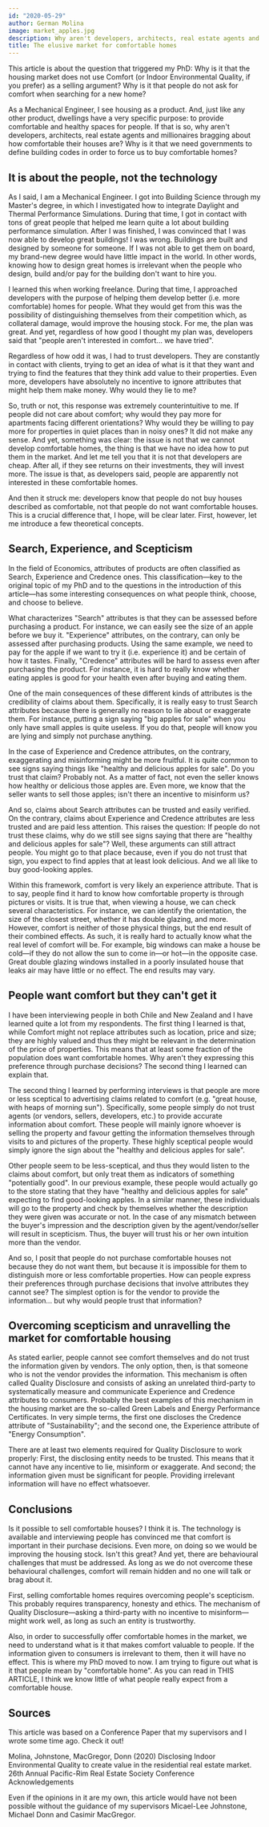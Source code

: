 ```yaml
---
id: "2020-05-29"
author: German Molina
image: market_apples.jpg
description: Why aren't developers, architects, real estate agents and millionaires bragging about how comfortable their houses are? Why is it that we need governments to define building codes in order to force us to buy comfortable homes?
title: The elusive market for comfortable homes
---
```



This article is about the question that triggered my PhD: Why is it that the housing market does not use Comfort (or Indoor Environmental Quality, if you prefer) as a selling argument? Why is it that people do not ask for comfort when searching for a new home?

As a Mechanical Engineer, I see housing as a product. And, just like any other product, dwellings have a very specific purpose: to provide comfortable and healthy spaces for people. If that is so, why aren't developers, architects, real estate agents and millionaires bragging about how comfortable their houses are? Why is it that we need governments to define building codes in order to force us to buy comfortable homes?

## It is about the people, not the technology

As I said, I am a Mechanical Engineer. I got into Building Science through my Master's degree, in which I investigated how to integrate Daylight and Thermal Performance Simulations. During that time, I got in contact with tons of great people that helped me learn quite a lot about building performance simulation. After I was finished, I was convinced that I was now able to develop great buildings! I was wrong. Buildings are built and designed by someone for someone. If I was not able to get them on board, my brand-new degree would have little impact in the world. In other words, knowing how to design great homes is irrelevant when the people who design, build and/or pay for the building don't want to hire you.

I learned this when working freelance. During that time, I approached developers with the purpose of helping them develop better (i.e. more comfortable) homes for people. What they would get from this was the possibility of distinguishing themselves from their competition which, as collateral damage, would improve the housing stock. For me, the plan was great. And yet, regardless of how good I thought my plan was, developers said that "people aren't interested in comfort... we have tried".

Regardless of how odd it was, I had to trust developers. They are constantly in contact with clients, trying to get an idea of what is it that they want and trying to find the features that they think add value to their properties. Even more, developers have absolutely no incentive to ignore attributes that might help them make money. Why would they lie to me?

So, truth or not, this response was extremely counterintuitive to me. If people did not care about comfort; why would they pay more for apartments facing different orientations? Why would they be willing to pay more for properties in quiet places than in noisy ones? It did not make any sense. And yet, something was clear: the issue is not that we cannot develop comfortable homes, the thing is that we have no idea how to put them in the market. And let me tell you that it is not that developers are cheap. After all, if they see returns on their investments, they will invest more. The issue is that, as developers said, people are apparently not interested in these comfortable homes.

And then it struck me: developers know that people do not buy houses described as comfortable, not that people do not want comfortable houses. This is a crucial difference that, I hope, will be clear later. First, however, let me introduce a few theoretical concepts.

## Search, Experience, and Scepticism

In the field of Economics, attributes of products are often classified as Search, Experience and Credence ones. This classification—key to the original topic of my PhD and to the questions in the introduction of this article—has some interesting consequences on what people think, choose, and choose to believe.

What characterizes "Search" attributes is that they can be assessed before purchasing a product. For instance, we can easily see the size of an apple before we buy it. "Experience" attributes, on the contrary, can only be assessed after purchasing products. Using the same example, we need to pay for the apple if we want to try it (i.e. experience it) and be certain of how it tastes. Finally, "Credence" attributes will be hard to assess even after purchasing the product. For instance, it is hard to really know whether eating apples is good for your health even after buying and eating them.

One of the main consequences of these different kinds of attributes is the credibility of claims about them. Specifically, it is really easy to trust Search attributes because there is generally no reason to lie about or exaggerate them. For instance, putting a sign saying "big apples for sale" when you only have small apples is quite useless. If you do that, people will know you are lying and simply not purchase anything.

In the case of Experience and Credence attributes, on the contrary, exaggerating and misinforming might be more fruitful. It is quite common to see signs saying things like "healthy and delicious apples for sale". Do you trust that claim? Probably not. As a matter of fact, not even the seller knows how healthy or delicious those apples are. Even more, we know that the seller wants to sell those apples; isn't there an incentive to misinform us?

And so, claims about Search attributes can be trusted and easily verified. On the contrary, claims about Experience and Credence attributes are less trusted and are paid less attention. This raises the question: If people do not trust these claims, why do we still see signs saying that there are "healthy and delicious apples for sale"? Well, these arguments can still attract people. You might go to that place because, even if you do not trust that sign, you expect to find apples that at least look delicious. And we all like to buy good-looking apples.

Within this framework, comfort is very likely an experience attribute. That is to say, people find it hard to know how comfortable property is through pictures or visits. It is true that, when viewing a house, we can check several characteristics. For instance, we can identify the orientation, the size of the closest street, whether it has double glazing, and more. However, comfort is neither of those physical things, but the end result of their combined effects. As such, it is really hard to actually know what the real level of comfort will be. For example, big windows can make a house be cold—if they do not allow the sun to come in—or hot—in the opposite case. Great double glazing windows installed in a poorly insulated house that leaks air may have little or no effect. The end results may vary.

## People want comfort but they can't get it

I have been interviewing people in both Chile and New Zealand and I have learned quite a lot from my respondents. The first thing I learned is that, while Comfort might not replace attributes such as location, price and size; they are highly valued and thus they might be relevant in the determination of the price of properties. This means that at least some fraction of the population does want comfortable homes. Why aren't they expressing this preference through purchase decisions? The second thing I learned can explain that.

The second thing I learned by performing interviews is that people are more or less sceptical to advertising claims related to comfort (e.g. "great house, with heaps of morning sun"). Specifically, some people simply do not trust agents (or vendors, sellers, developers, etc.) to provide accurate information about comfort. These people will mainly ignore whoever is selling the property and favour getting the information themselves through visits to and pictures of the property. These highly sceptical people would simply ignore the sign about the "healthy and delicious apples for sale".

Other people seem to be less-sceptical, and thus they would listen to the claims about comfort, but only treat them as indicators of something "potentially good". In our previous example, these people would actually go to the store stating that they have "healthy and delicious apples for sale" expecting to find good-looking apples. In a similar manner, these individuals will go to the property and check by themselves whether the description they were given was accurate or not. In the case of any mismatch between the buyer's impression and the description given by the agent/vendor/seller will result in scepticism. Thus, the buyer will trust his or her own intuition more than the vendor.

And so, I posit that people do not purchase comfortable houses not because they do not want them, but because it is impossible for them to distinguish more or less comfortable properties. How can people express their preferences through purchase decisions that involve attributes they cannot see? The simplest option is for the vendor to provide the information... but why would people trust that information?

## Overcoming scepticism and unravelling the market for comfortable housing

As stated earlier, people cannot see comfort themselves and do not trust the information given by vendors. The only option, then, is that someone who is not the vendor provides the information. This mechanism is often called Quality Disclosure and consists of asking an unrelated third-party to systematically measure and communicate Experience and Credence attributes to consumers. Probably the best examples of this mechanism in the housing market are the so-called Green Labels and Energy Performance Certificates. In very simple terms, the first one discloses the Credence attribute of "Sustainability"; and the second one, the Experience attribute of "Energy Consumption".

There are at least two elements required for Quality Disclosure to work properly: First, the disclosing entity needs to be trusted. This means that it cannot have any incentive to lie, misinform or exaggerate. And second; the information given must be significant for people. Providing irrelevant information will have no effect whatsoever.

## Conclusions

Is it possible to sell comfortable houses? I think it is. The technology is available and interviewing people has convinced me that comfort is important in their purchase decisions. Even more, on doing so we would be improving the housing stock. Isn't this great? And yet, there are behavioural challenges that must be addressed. As long as we do not overcome these behavioural challenges, comfort will remain hidden and no one will talk or brag about it.

First, selling comfortable homes requires overcoming people's scepticism. This probably requires transparency, honesty and ethics. The mechanism of Quality Disclosure—asking a third-party with no incentive to misinform—might work well, as long as such an entity is trustworthy.

Also, in order to successfully offer comfortable homes in the market, we need to understand what is it that makes comfort valuable to people. If the information given to consumers is irrelevant to them, then it will have no effect. This is where my PhD moved to now. I am trying to figure out what is it that people mean by "comfortable home". As you can read in THIS ARTICLE, I think we know little of what people really expect from a comfortable house.

## Sources

This article was based on a Conference Paper that my supervisors and I wrote some time ago. Check it out!

Molina, Johnstone, MacGregor, Donn (2020) Disclosing Indoor Environmental Quality to create value in the residential real estate market. 26th Annual Pacific-Rim Real Estate Society Conference
Acknowledgements

Even if the opinions in it are my own, this article would have not been possible without the guidance of my supervisors Micael-Lee Johnstone, Michael Donn and Casimir MacGregor.
